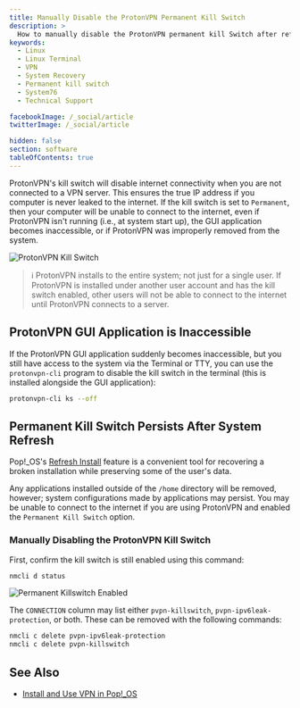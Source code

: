 ```yaml
---
title: Manually Disable the ProtonVPN Permanent Kill Switch
description: >
  How to manually disable the ProtonVPN permanent kill Switch after refreshing Pop!_OS.
keywords:
  - Linux
  - Linux Terminal
  - VPN
  - System Recovery
  - Permanent kill switch
  - System76
  - Technical Support

facebookImage: /_social/article
twitterImage: /_social/article

hidden: false
section: software
tableOfContents: true
---
```


ProtonVPN's kill switch will disable internet connectivity when you are not connected to a VPN server. This ensures the true IP address if you computer is never leaked to the internet. If the kill switch is set to `Permanent`, then your computer will be unable to connect to the internet, even if ProtonVPN isn't running (i.e., at system start up), the GUI application becomes inaccessible, or if ProtonVPN was improperly removed from the system.

![ProtonVPN Kill Switch](images/fix-pvpn-killswitch/proton-killswitch.png)

> ℹ️ ProtonVPN installs to the entire system; not just for a single user. If ProtonVPN is installed under another user account and has the kill switch enabled, other users will not be able to connect to the internet until ProtonVPN connects to a server.

## ProtonVPN GUI Application is Inaccessible

If the ProtonVPN GUI application suddenly becomes inaccessible, but you still have access to the system via the Terminal or TTY, you can use the `protonvpn-cli` program to disable the kill switch in the terminal (this is installed alongside the GUI application):

```bash
protonvpn-cli ks --off
```

## Permanent Kill Switch Persists After System Refresh

Pop!\_OS's [Refresh Install](/articles/pop-recovery) feature is a convenient tool for recovering a broken installation while preserving some of the user's data.

Any applications installed outside of the `/home` directory will be removed, however; system configurations made by applications may persist. You may be unable to connect to the internet if you are using ProtonVPN and enabled the `Permanent Kill Switch` option.

### Manually Disabling the ProtonVPN Kill Switch

First, confirm the kill switch is still enabled using this command:

```bash
nmcli d status
```

![Permanent Killswitch Enabled](images/fix-pvpn-killswitch/confirm-with-nmcli.png)

The `CONNECTION` column may list either `pvpn-killswitch`, `pvpn-ipv6leak-protection`, or both. These can be removed with the following commands:

```bash
nmcli c delete pvpn-ipv6leak-protection 
nmcli c delete pvpn-killswitch
```

## See Also

- [Install and Use VPN in Pop!\_OS](/articles/use-vpn-software)

